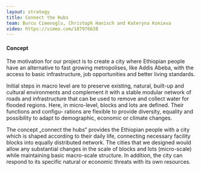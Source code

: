 ```yaml
---
layout: strategy
title: Connect the Hubs
team: Burcu Cimenoglu, Christoph Hanisch and Kateryna Konieva
video: https://vimeo.com/187976638
---
```


#### Concept

The motivation for our project is to create a city where Ethiopian people have an alternative to fast growing metropolises, like Addis Abeba, with the access to basic infrastructure, job
opportunities and better living standards.

Initial steps in macro level are to preserve
existing, natural, built-up and cultural
environments and complement it with a stable modular network of roads and infrastructure that can be used to remove and collect water for
flooded regions. Here, in micro-level, blocks and lots are defined. Their functions and configu-
rations are flexible to provide diversity, equality and possibility to adapt to demographic,
economic or climate changes.

The concept „connect the hubs“ provides the
Ethiopian people with a city which is shaped according to their daily life, connecting necessary facility blocks into equally distributed network. The cities that we designed would allow any
substantial changes in the scale of blocks and lots (micro-scale) while maintaining basic macro-scale structure. In addition, the city can respond to its specific natural or economic threats with its own resources.